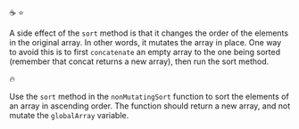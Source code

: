:coffee: :star:

A side effect of the `sort` method is that it changes the order of the elements in the original array. In other words, it mutates the array in place. One way to avoid this is to first `concatenate` an empty array to the one being sorted (remember that concat returns a new array), then run the sort method.

:fire:

Use the `sort` method in the `nonMutatingSort` function to sort the elements of an array in ascending order. The function should return a new array, and not mutate the `globalArray` variable.

